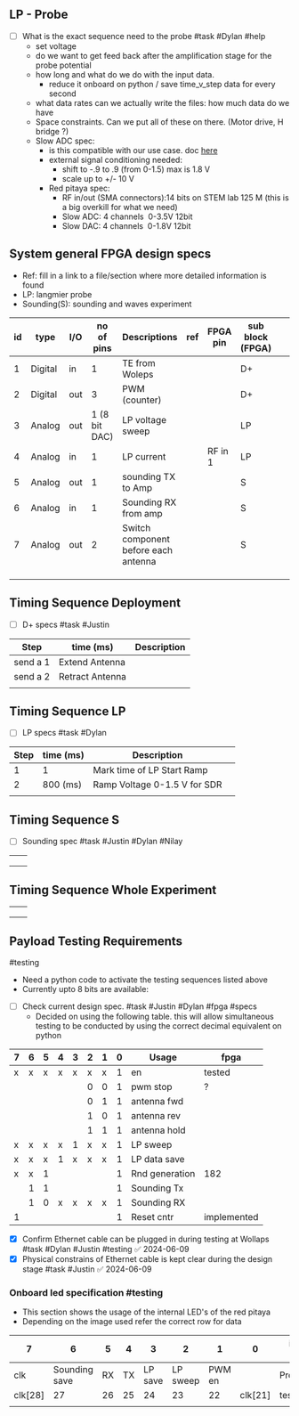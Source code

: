 
## LP - Probe

- [ ] What is the exact sequence need to the probe #task #Dylan #help
	- set voltage
	- do we want to get feed back after the amplification stage for the probe potential
	- how long and what do we do with the input data.
		- reduce it onboard on python / save time_v_step data for every second
	- what data rates can we actually write the files: how much data do we have
	- Space constraints. Can we put all of these on there. (Motor drive, H bridge ?)
	- Slow ADC spec:
		- is this compatible with our use case. doc [here](https://redpitaya.readthedocs.io/en/latest/appsFeatures/examples/analog/ana-exm2.html)
		- external signal conditioning needed:
			- shift to -.9 to .9 (from 0-1.5) max is 1.8 V
			- scale up to +/- 10 V
		- Red pitaya spec:
			- RF in/out (SMA connectors):14 bits on STEM lab 125 M (this is a big overkill for what we need)
			- Slow ADC: 4 channels  0-3.5V 12bit
			- Slow DAC:  4 channels  0-1.8V 12bit

## System general FPGA design specs

- Ref: fill in a link to a file/section where more detailed information is found
- LP: langmier probe 
- Sounding(S): sounding and waves experiment 

| id  | type    | I/O | no of pins    | Descriptions                         | ref | FPGA pin | sub block (FPGA) |     |     |
| --- | ------- | --- | ------------- | ------------------------------------ | --- | -------- | ---------------- | --- | --- |
| 1   | Digital | in  | 1             | TE from Woleps                       |     |          | D+               |     |     |
| 2   | Digital | out | 3             | PWM (counter)                        |     |          | D+               |     |     |
| 3   | Analog  | out | 1 (8 bit DAC) | LP voltage sweep                     |     |          | LP               |     |     |
| 4   | Analog  | in  | 1             | LP current                           |     | RF in 1  | LP               |     |     |
| 5   | Analog  | out | 1             | sounding TX to Amp                   |     |          | S                |     |     |
| 6   | Analog  | in  | 1             | Sounding RX from amp                 |     |          | S                |     |     |
| 7   | Analog  | out | 2             | Switch component before each antenna |     |          | S                |     |     |
|     |         |     |               |                                      |     |          |                  |     |     |
|     |         |     |               |                                      |     |          |                  |     |     |
|     |         |     |               |                                      |     |          |                  |     |     |

##  Timing Sequence Deployment

- [ ] D+ specs #task  #Justin 

| Step | time (ms) | Description |
| ---- | ---- | ---- |
| send a 1 | Extend Antenna |  |
| send a 2 | Retract Antenna |  |
|  |  |  |


## Timing Sequence LP

- [ ] LP specs #task #Dylan  

| Step | time (ms) | Description |  |
| ---- | ---- | ---- | ---- |
| 1 | 1 | Mark time of LP Start Ramp |  |
| 2 | 800 (ms) | Ramp Voltage 0-1.5 V for SDR |  |
|  |  |  |  |

##  Timing Sequence S
- [ ] Sounding spec #task #Justin #Dylan #Nilay 

|  |  |
| ---- | ---- |
|  |  |
|  |  |
|  |  |

##  Timing Sequence Whole Experiment

|  |  |
| ---- | ---- |
|  |  |
|  |  |
|  |  |

##  Payload Testing Requirements 
#testing 
- Need a python code to activate the testing sequences listed above
- Currently upto 8 bits are available: 
- [ ] Check current design spec. #task #Justin #Dylan #fpga #specs
	- Decided on using the following table. this will allow simultaneous testing to be conducted by using the correct decimal equivalent on python

| 7   | 6   | 5   | 4   | 3   | 2   | 1   | 0   | Usage          | fpga        |
| --- | --- | --- | --- | --- | --- | --- | --- | -------------- | ----------- |
| x   | x   | x   | x   | x   | x   | x   | 1   | en             | tested      |
|     |     |     |     |     | 0   | 0   | 1   | pwm stop       | ?           |
|     |     |     |     |     | 0   | 1   | 1   | antenna fwd    |             |
|     |     |     |     |     | 1   | 0   | 1   | antenna rev    |             |
|     |     |     |     |     | 1   | 1   | 1   | antenna hold   |             |
| x   | x   | x   | x   | 1   | x   | x   | 1   | LP sweep       |             |
| x   | x   | x   | 1   | x   | x   | x   | 1   | LP data save   |             |
| x   | x   | 1   |     |     |     |     | 1   | Rnd generation | 182         |
|     | 1   | 1   |     |     |     |     | 1   | Sounding Tx    |             |
|     | 1   | 0   | x   | x   | x   | x   | 1   | Sounding RX    |             |
| 1   |     |     |     |     |     |     | 1   | Reset cntr     | implemented |
 
- [x] Confirm Ethernet cable can be plugged in during testing at Wollaps #task #Dylan #Justin #testing ✅ 2024-06-09
- [x] Physical constrains of Ethernet cable is kept clear during the design stage #task #Justin ✅ 2024-06-09
### Onboard led specification #testing 

- This section shows the usage of the internal LED's of the red pitaya 
- Depending on the image used refer the correct row for data

| 7       | 6             | 5   | 4   | 3       | 2        | 1      | 0       | image label |
| ------- | ------------- | --- | --- | ------- | -------- | ------ | ------- | ----------- |
| clk     | Sounding save | RX  | TX  | LP save | LP sweep | PWM en |         | Production  |
| clk[28] | 27            | 26  | 25  | 24      | 23       | 22     | clk[21] | test 11     |
|         |               |     |     |         |          |        |         |             |
